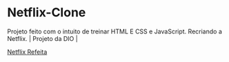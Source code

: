 # Netflix-Clone
Projeto feito com o intuito de treinar HTML E CSS e JavaScript. Recriando a Netflix. | Projeto da DIO |

[Netflix Refeita](https://imgur.com/iCFykcx)
